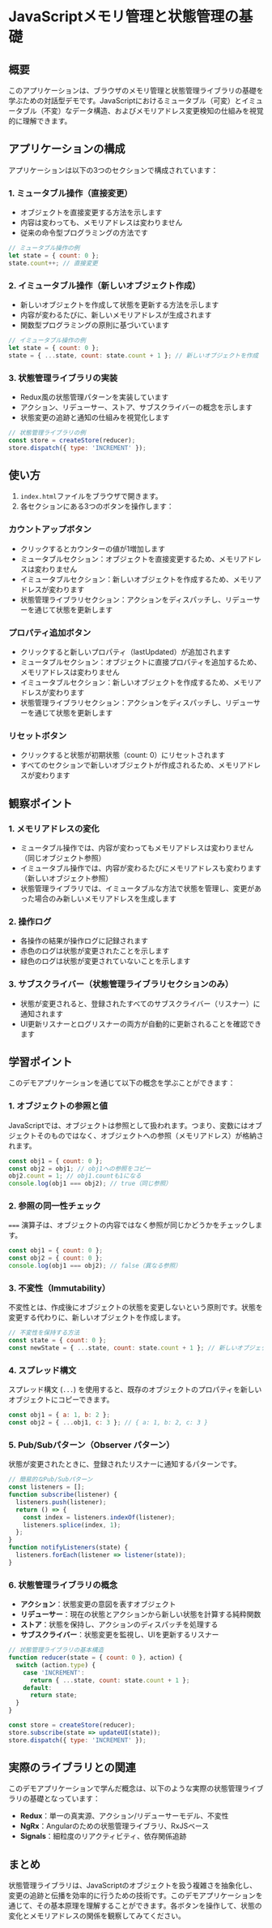 # JavaScriptメモリ管理と状態管理の基礎

## 概要

このアプリケーションは、ブラウザのメモリ管理と状態管理ライブラリの基礎を学ぶための対話型デモです。JavaScriptにおけるミュータブル（可変）とイミュータブル（不変）なデータ構造、およびメモリアドレス変更検知の仕組みを視覚的に理解できます。

## アプリケーションの構成

アプリケーションは以下の3つのセクションで構成されています：

### 1. ミュータブル操作（直接変更）

- オブジェクトを直接変更する方法を示します
- 内容は変わっても、メモリアドレスは変わりません
- 従来の命令型プログラミングの方法です

```javascript
// ミュータブル操作の例
let state = { count: 0 };
state.count++; // 直接変更
```

### 2. イミュータブル操作（新しいオブジェクト作成）

- 新しいオブジェクトを作成して状態を更新する方法を示します
- 内容が変わるたびに、新しいメモリアドレスが生成されます
- 関数型プログラミングの原則に基づいています

```javascript
// イミュータブル操作の例
let state = { count: 0 };
state = { ...state, count: state.count + 1 }; // 新しいオブジェクトを作成
```

### 3. 状態管理ライブラリの実装

- Redux風の状態管理パターンを実装しています
- アクション、リデューサー、ストア、サブスクライバーの概念を示します
- 状態変更の追跡と通知の仕組みを視覚化します

```javascript
// 状態管理ライブラリの例
const store = createStore(reducer);
store.dispatch({ type: 'INCREMENT' });
```

## 使い方

1. `index.html`ファイルをブラウザで開きます。
2. 各セクションにある3つのボタンを操作します：

### カウントアップボタン

- クリックするとカウンターの値が1増加します
- ミュータブルセクション：オブジェクトを直接変更するため、メモリアドレスは変わりません
- イミュータブルセクション：新しいオブジェクトを作成するため、メモリアドレスが変わります
- 状態管理ライブラリセクション：アクションをディスパッチし、リデューサーを通じて状態を更新します

### プロパティ追加ボタン

- クリックすると新しいプロパティ（lastUpdated）が追加されます
- ミュータブルセクション：オブジェクトに直接プロパティを追加するため、メモリアドレスは変わりません
- イミュータブルセクション：新しいオブジェクトを作成するため、メモリアドレスが変わります
- 状態管理ライブラリセクション：アクションをディスパッチし、リデューサーを通じて状態を更新します

### リセットボタン

- クリックすると状態が初期状態（count: 0）にリセットされます
- すべてのセクションで新しいオブジェクトが作成されるため、メモリアドレスが変わります

## 観察ポイント

### 1. メモリアドレスの変化

- ミュータブル操作では、内容が変わってもメモリアドレスは変わりません（同じオブジェクト参照）
- イミュータブル操作では、内容が変わるたびにメモリアドレスも変わります（新しいオブジェクト参照）
- 状態管理ライブラリでは、イミュータブルな方法で状態を管理し、変更があった場合のみ新しいメモリアドレスを生成します

### 2. 操作ログ

- 各操作の結果が操作ログに記録されます
- 赤色のログは状態が変更されたことを示します
- 緑色のログは状態が変更されていないことを示します

### 3. サブスクライバー（状態管理ライブラリセクションのみ）

- 状態が変更されると、登録されたすべてのサブスクライバー（リスナー）に通知されます
- UI更新リスナーとログリスナーの両方が自動的に更新されることを確認できます

## 学習ポイント

このデモアプリケーションを通じて以下の概念を学ぶことができます：

### 1. オブジェクトの参照と値

JavaScriptでは、オブジェクトは参照として扱われます。つまり、変数にはオブジェクトそのものではなく、オブジェクトへの参照（メモリアドレス）が格納されます。

```javascript
const obj1 = { count: 0 };
const obj2 = obj1; // obj1への参照をコピー
obj2.count = 1; // obj1.countも1になる
console.log(obj1 === obj2); // true（同じ参照）
```

### 2. 参照の同一性チェック

`===` 演算子は、オブジェクトの内容ではなく参照が同じかどうかをチェックします。

```javascript
const obj1 = { count: 0 };
const obj2 = { count: 0 };
console.log(obj1 === obj2); // false（異なる参照）
```

### 3. 不変性（Immutability）

不変性とは、作成後にオブジェクトの状態を変更しないという原則です。状態を変更する代わりに、新しいオブジェクトを作成します。

```javascript
// 不変性を保持する方法
const state = { count: 0 };
const newState = { ...state, count: state.count + 1 }; // 新しいオブジェクト
```

### 4. スプレッド構文

スプレッド構文 (`...`) を使用すると、既存のオブジェクトのプロパティを新しいオブジェクトにコピーできます。

```javascript
const obj1 = { a: 1, b: 2 };
const obj2 = { ...obj1, c: 3 }; // { a: 1, b: 2, c: 3 }
```

### 5. Pub/Subパターン（Observer パターン）

状態が変更されたときに、登録されたリスナーに通知するパターンです。

```javascript
// 簡易的なPub/Subパターン
const listeners = [];
function subscribe(listener) {
  listeners.push(listener);
  return () => {
    const index = listeners.indexOf(listener);
    listeners.splice(index, 1);
  };
}
function notifyListeners(state) {
  listeners.forEach(listener => listener(state));
}
```

### 6. 状態管理ライブラリの概念

- **アクション**：状態変更の意図を表すオブジェクト
- **リデューサー**：現在の状態とアクションから新しい状態を計算する純粋関数
- **ストア**：状態を保持し、アクションのディスパッチを処理する
- **サブスクライバー**：状態変更を監視し、UIを更新するリスナー

```javascript
// 状態管理ライブラリの基本構造
function reducer(state = { count: 0 }, action) {
  switch (action.type) {
    case 'INCREMENT':
      return { ...state, count: state.count + 1 };
    default:
      return state;
  }
}

const store = createStore(reducer);
store.subscribe(state => updateUI(state));
store.dispatch({ type: 'INCREMENT' });
```

## 実際のライブラリとの関連

このデモアプリケーションで学んだ概念は、以下のような実際の状態管理ライブラリの基礎となっています：

- **Redux**：単一の真実源、アクション/リデューサーモデル、不変性
- **NgRx**：Angularのための状態管理ライブラリ、RxJSベース
- **Signals**：細粒度のリアクティビティ、依存関係追跡

## まとめ

状態管理ライブラリは、JavaScriptのオブジェクトを扱う複雑さを抽象化し、変更の追跡と伝播を効率的に行うための技術です。このデモアプリケーションを通じて、その基本原理を理解することができます。各ボタンを操作して、状態の変化とメモリアドレスの関係を観察してみてください。
